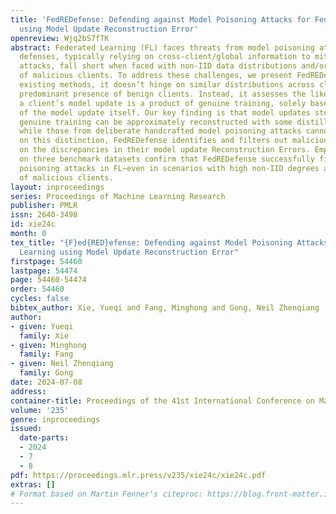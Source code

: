 ```yaml
---
title: 'FedREDefense: Defending against Model Poisoning Attacks for Federated Learning
  using Model Update Reconstruction Error'
openreview: Wjq2bS7fTK
abstract: Federated Learning (FL) faces threats from model poisoning attacks. Existing
  defenses, typically relying on cross-client/global information to mitigate these
  attacks, fall short when faced with non-IID data distributions and/or a large number
  of malicious clients. To address these challenges, we present FedREDefense. Unlike
  existing methods, it doesn’t hinge on similar distributions across clients or a
  predominant presence of benign clients. Instead, it assesses the likelihood that
  a client’s model update is a product of genuine training, solely based on the characteristics
  of the model update itself. Our key finding is that model updates stemming from
  genuine training can be approximately reconstructed with some distilled local knowledge,
  while those from deliberate handcrafted model poisoning attacks cannot. Drawing
  on this distinction, FedREDefense identifies and filters out malicious clients based
  on the discrepancies in their model update Reconstruction Errors. Empirical tests
  on three benchmark datasets confirm that FedREDefense successfully filters model
  poisoning attacks in FL—even in scenarios with high non-IID degrees and large numbers
  of malicious clients.
layout: inproceedings
series: Proceedings of Machine Learning Research
publisher: PMLR
issn: 2640-3498
id: xie24c
month: 0
tex_title: "{F}ed{RED}efense: Defending against Model Poisoning Attacks for Federated
  Learning using Model Update Reconstruction Error"
firstpage: 54460
lastpage: 54474
page: 54460-54474
order: 54460
cycles: false
bibtex_author: Xie, Yueqi and Fang, Minghong and Gong, Neil Zhenqiang
author:
- given: Yueqi
  family: Xie
- given: Minghong
  family: Fang
- given: Neil Zhenqiang
  family: Gong
date: 2024-07-08
address:
container-title: Proceedings of the 41st International Conference on Machine Learning
volume: '235'
genre: inproceedings
issued:
  date-parts:
  - 2024
  - 7
  - 8
pdf: https://proceedings.mlr.press/v235/xie24c/xie24c.pdf
extras: []
# Format based on Martin Fenner's citeproc: https://blog.front-matter.io/posts/citeproc-yaml-for-bibliographies/
---
```

